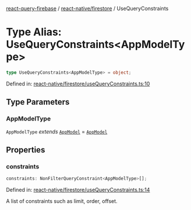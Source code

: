 [react-query-firebase](../../../modules.md) / [react-native/firestore](../index.md) / UseQueryConstraints

# Type Alias: UseQueryConstraints\<AppModelType\>

```ts
type UseQueryConstraints<AppModelType> = object;
```

Defined in: [react-native/firestore/useQueryConstraints.ts:10](https://github.com/vpishuk/react-query-firebase/blob/47ed1ecd8b83d68dd4237e8eb73f6aa6dea2c1fa/react-native/firestore/useQueryConstraints.ts#L10)

## Type Parameters

### AppModelType

`AppModelType` *extends* [`AppModel`](../../../types/type-aliases/AppModel.md) = [`AppModel`](../../../types/type-aliases/AppModel.md)

## Properties

### constraints

```ts
constraints: NonFilterQueryConstraint<AppModelType>[];
```

Defined in: [react-native/firestore/useQueryConstraints.ts:14](https://github.com/vpishuk/react-query-firebase/blob/47ed1ecd8b83d68dd4237e8eb73f6aa6dea2c1fa/react-native/firestore/useQueryConstraints.ts#L14)

A list of constraints such as limit, order, offset.

